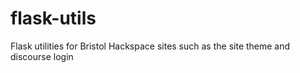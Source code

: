 # flask-utils
Flask utilities for Bristol Hackspace sites such as the site theme and discourse login
